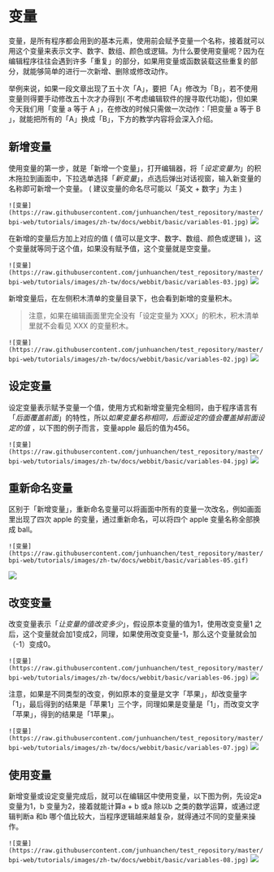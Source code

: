 # 变量

变量，是所有程序都会用到的基本元素，使用前会赋予变量一个名称，接着就可以用这个变量来表示文字、数字、数组、颜色或逻辑。为什么要使用变量呢？因为在编辑程序往往会遇到许多「重复」的部分，如果用变量或函数装载这些重复的部分，就能够简单的进行一次新增、删除或修改动作。

举例来说，如果一段文章出现了五十次「A」，要把「A」修改为「B」，若不使用变量则得要手动修改五十次才办得到( 不考虑编辑软件的搜寻取代功能)，但如果今天我们用「变量 a 等于 A 」，在修改的时候只需做一次动作：「把变量 a 等于 B 」，就能把所有的「A」换成「B」，下方的教学内容将会深入介绍。

## 新增变量

使用变量的第一步，就是「新增一个变量」，打开编辑器，将「*设定变量为*」的积木拖拉到画面中，下拉选单选择「*新变量*」，点选后弹出对话视窗，输入新变量的名称即可新增一个变量。 ( 建议变量的命名尽可能以「英文 + 数字」为主 )

```![变量](https://raw.githubusercontent.com/junhuanchen/test_repository/master/bpi-web/tutorials/images/zh-tw/docs/webbit/basic/variables-01.jpg)```
![](variables/upload_692cb4676e22fabba168b81fd4fc8942.png)



在新增的变量后方加上对应的值 ( 值可以是文字、数字、数组、颜色或逻辑 )，这个变量就等同于这个值，如果没有赋予值，这个变量就是空变量。

```![变量](https://raw.githubusercontent.com/junhuanchen/test_repository/master/bpi-web/tutorials/images/zh-tw/docs/webbit/basic/variables-03.jpg)```
![](variables/upload_91de3aa8dd28541f92a746d5d80dc9b2.png)



新增变量后，在左侧积木清单的变量目录下，也会看到新增的变量积木。

> 注意，如果在编辑画面里完全没有「设定变量为 XXX」的积木，积木清单里就不会看见 XXX 的变量积木。

```![变量](https://raw.githubusercontent.com/junhuanchen/test_repository/master/bpi-web/tutorials/images/zh-tw/docs/webbit/basic/variables-02.jpg)```
![](variables/upload_0247f43ea7b357bccf0312d532cec450.png)

## 设定变量

设定变量表示赋予变量一个值，使用方式和新增变量完全相同，由于程序语言有「*后面覆盖前面*」的特性，所以*如果变量名称相同，后面设定的值会覆盖掉前面设定的值* ，以下图的例子而言，变量apple 最后的值为456。

```![变量](https://raw.githubusercontent.com/junhuanchen/test_repository/master/bpi-web/tutorials/images/zh-tw/docs/webbit/basic/variables-04.jpg)```
![](variables/upload_4252b4401f914b7e136be1e5d5eb65fc.png)


## 重新命名变量

区别于「新增变量」，重新命名变量可以将画面中所有的变量一次改名，例如画面里出现了四次 apple 的变量，通过重新命名，可以将四个 apple 变量名称全部换成 ball。

```![变量](https://raw.githubusercontent.com/junhuanchen/test_repository/master/bpi-web/tutorials/images/zh-tw/docs/webbit/basic/variables-05.gif)```

![](variables/upload_0a808a5d0cba23367ada8f2e0ca1045a.gif)

## 改变变量

改变变量表示「*让变量的值改变多少*」，假设原本变量的值为1，使用改变变量1 之后，这个变量就会加1变成2，同理，如果使用改变变量-1，那么这个变量就会加（-1）变成0。

```![变量](https://raw.githubusercontent.com/junhuanchen/test_repository/master/bpi-web/tutorials/images/zh-tw/docs/webbit/basic/variables-06.jpg)```
![](variables/upload_974c14c2cab0fa43e48c69fa8f230a60.png)


注意，如果是不同类型的改变，例如原本的变量是文字「苹果」，却改变量字「1」，最后得到的结果是「苹果1」三个字，同理如果是变量是「1」，而改变文字「苹果」，得到的结果是「1苹果」。

```![变量](https://raw.githubusercontent.com/junhuanchen/test_repository/master/bpi-web/tutorials/images/zh-tw/docs/webbit/basic/variables-07.jpg)```
![](variables/upload_4e99e403bd636d4708affc09d34547a2.png)


## 使用变量

新增变量或设定变量完成后，就可以在编辑区中使用变量，以下图为例，先设定a 变量为1，b 变量为2，接着就能计算a + b 或a 除以b 之类的数学运算，或通过逻辑判断a 和b 哪个值比较大，当程序逻辑越来越复杂，就得通过不同的变量来操作。

```![变量](https://raw.githubusercontent.com/junhuanchen/test_repository/master/bpi-web/tutorials/images/zh-tw/docs/webbit/basic/variables-08.jpg)```
![](variables/upload_af5c87709a5df7b84a596578ebf61373.png)
